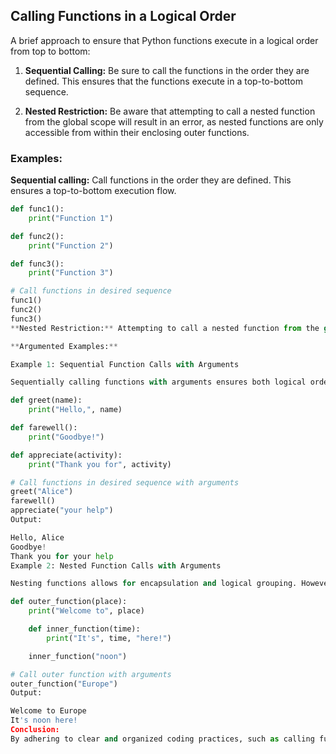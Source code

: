 ## Calling Functions in a Logical Order

A brief approach to ensure that Python functions execute in a logical order from top to bottom:

1. **Sequential Calling:** Be sure to call the functions in the order they are defined. This ensures that the functions execute in a top-to-bottom sequence.

2. **Nested Restriction:** Be aware that attempting to call a nested function from the global scope will result in an error, as nested functions are only accessible from within their enclosing outer functions.

### Examples:

**Sequential calling:** Call functions in the order they are defined. This ensures a top-to-bottom execution flow.

```python
def func1(): 
    print("Function 1")

def func2(): 
    print("Function 2")

def func3(): 
    print("Function 3")

# Call functions in desired sequence
func1()
func2()
func3()
**Nested Restriction:** Attempting to call a nested function from the global scope will result in an error, as nested functions are only accessible from within their enclosing outer functions.

**Argumented Examples:**

Example 1: Sequential Function Calls with Arguments

Sequentially calling functions with arguments ensures both logical order and proper data passing.

def greet(name):
    print("Hello,", name)

def farewell():
    print("Goodbye!")

def appreciate(activity):
    print("Thank you for", activity)

# Call functions in desired sequence with arguments
greet("Alice")
farewell()
appreciate("your help")
Output:

Hello, Alice
Goodbye!
Thank you for your help
Example 2: Nested Function Calls with Arguments

Nesting functions allows for encapsulation and logical grouping. However, inner functions are only accessible from within their outer functions.

def outer_function(place):
    print("Welcome to", place)

    def inner_function(time):
        print("It's", time, "here!")

    inner_function("noon")

# Call outer function with arguments
outer_function("Europe")
Output:

Welcome to Europe
It's noon here!
Conclusion:
By adhering to clear and organized coding practices, such as calling functions in a logical order and understanding the limitations of function nesting, one can maintain readability and ensure the proper execution flow of the code.
